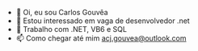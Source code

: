 - 👋 Oi, eu sou Carlos Gouvêa
- 👀 Estou interessado em vaga de desenvolvedor .net 
- 🌱 Trabalho com .NET,  VB6 e SQL 
- 📫 Como chegar até mim acj.gouvea@outlook.com
<!---
acjgouvea/acjgouvea is a ✨ special ✨ repository because its `README.md` (this file) appears on your GitHub profile.
You can click the Preview link to take a look at your changes.
--->
